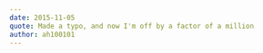 ```yaml
---
date: 2015-11-05
quote: Made a typo, and now I'm off by a factor of a million
author: ah100101
---
```

